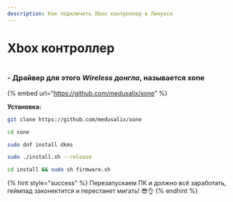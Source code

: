 ```yaml
---
description: Как подключить Xbox контроллер в Линуксе
---
```


# Xbox контроллер

<figure><img src="../../.gitbook/assets/1634980031764 (1).jpg" alt=""><figcaption></figcaption></figure>

### - Драйвер для этого _Wireless донгла_, называется **xone**

{% embed url="https://github.com/medusalix/xone" %}

**Установка:**

```bash
git clone https://github.com/medusalix/xone
```

```bash
cd xone
```

```bash
sudo dnf install dkms
```

```bash
sudo ./install.sh --release
```

```bash
cd install && sudo sh firmware.sh
```

{% hint style="success" %}
Перезапускаем ПК и должно всё заработать, геймпад законектится и перестанет мигать! 😎👌
{% endhint %}
